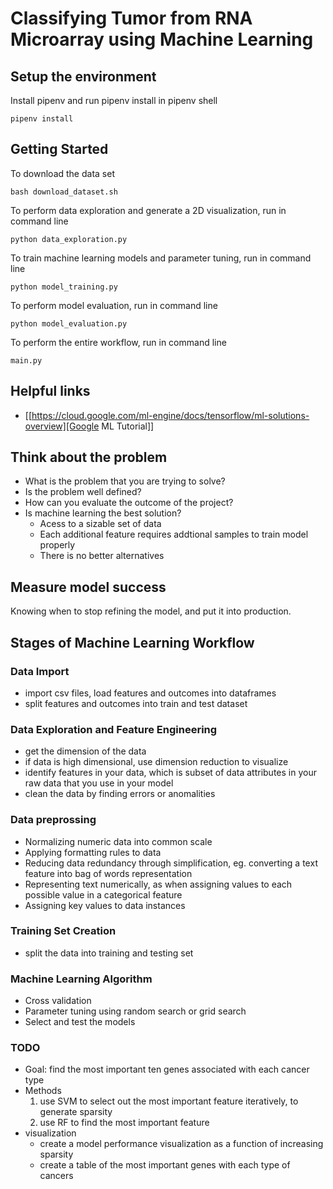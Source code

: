 # Classifying Tumor from RNA Microarray using Machine Learning
## Setup the environment
Install pipenv and run pipenv install in pipenv shell
```
pipenv install
```

## Getting Started 
To download the data set
```
bash download_dataset.sh
```
To perform data exploration and generate a 2D visualization, run in command line
```
python data_exploration.py
```
To train machine learning models and parameter tuning, run in command line
```
python model_training.py
``` 
To perform model evaluation, run in command line
```
python model_evaluation.py
``` 

To perform the entire workflow, run in command line
```
main.py
``` 

## Helpful links 
- [[https://cloud.google.com/ml-engine/docs/tensorflow/ml-solutions-overview][Google ML Tutorial]]
## Think about the problem 
- What is the problem that you are trying to solve?
- Is the problem well defined?
- How can you evaluate the outcome of the project? 
- Is machine learning the best solution? 
  - Acess to a sizable set of data
  - Each additional feature requires addtional samples to train model properly  
  - There is no better alternatives

## Measure model success
Knowing when to stop refining the model, and put it into production. 


## Stages of Machine Learning Workflow
### Data Import 
- import csv files, load features and outcomes into dataframes 
- split features and outcomes into train and test dataset
  
### Data Exploration and Feature Engineering
- get the dimension of the data
- if data is high dimensional, use dimension reduction to visualize
- identify features in your data, which is subset of data attributes in your raw data that you use in your model
- clean the data by finding errors or anomalities 

### Data preprossing
- Normalizing numeric data into common scale
- Applying formatting rules to data
- Reducing data redundancy through simplification, eg. converting a text feature into bag of words representation
- Representing text numerically, as when assigning values to each possible value in a categorical feature
- Assigning key values to data instances

### Training Set Creation
- split the data into training and testing set  

### Machine Learning Algorithm
- Cross validation
- Parameter tuning using random search or grid search
- Select and test the models 

### TODO 

- Goal: find the most important ten genes associated with each cancer type
- Methods
  1. use SVM to select out the most important feature iteratively, to generate sparsity
  2. use RF to find the most important feature 
- visualization 
  - create a model performance visualization as a function of increasing sparsity 
  - create a table of the most important genes with each type of cancers
